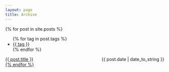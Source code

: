 ```yaml
---
layout: page
title: Archive
---
```


<!-- ## Blog Posts -->

<!-- {% for post in site.posts %}
  * {{ post.date | date_to_string }} &raquo; [ {{ post.title }} ]({{ post.url }})
  {% endfor %} -->

  {% for post in site.posts %}
  <ul class="tags">
  	{% for tag in post.tags %}
  	<li><a href="{{ site.baseurl }}tags.html#{{tag}}" class="tag">{{ tag }}</a></li>
  	{% endfor %}
  </ul>
  <div>
  	<span style="float: left;"><a href="{{ post.url }}">{{ post.title }}</span>
  	<span style="float: right;">{{ post.date | date_to_string }}</span>
  </div>
  <div style="clear: both;"></div>​
  {% endfor %}